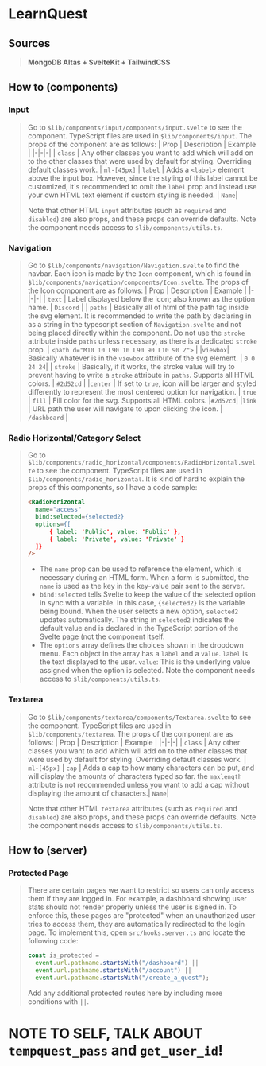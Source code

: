 # LearnQuest 
 
## Sources
>**MongoDB Altas + SvelteKit + TailwindCSS**

## How to (components)

### Input
>Go to `$lib/components/input/components/input.svelte` to see the component. TypeScript files are used in `$lib/components/input`. The props of the component are as follows: 
> | Prop | Description | Example |
> |-|-|-|
> | `class` | Any other classes you want to add which will add on to the other classes that were used by default for styling. Overriding default classes work. | `ml-[45px]`
> | `label` | Adds a `<label>` element above the input box. However, since the styling of this label cannot be customized, it's recommended to omit the `label` prop and instead use your own HTML text element if custom styling is needed. | `Name`|
> 
> Note that other HTML `input` attributes (such as `required` and `disabled`) are also props, and these props can override defaults.
> Note the component needs access to `$lib/components/utils.ts`.

### Navigation
>Go to `$lib/components/navigation/Navigation.svelte` to find the navbar.  Each icon is made by the `Icon` component, which is found in `$lib/components/navigation/components/Icon.svelte`. The props of the Icon component are as follows:
>| Prop | Description | Example |
>|-|-|-|
>| `text` | Label displayed below the icon; also known as the option name. | `Discord` |
>| `paths` | Basically all of html of the path tag inside the svg element. It is recommended to write the path by declaring in as a string in the typescript section of `Navigation.svelte` and not being placed directly within the component. Do not use the `stroke` attribute inside `paths` unless necessary, as there is a dedicated `stroke` prop. | `<path d="M10 10 L90 10 L90 90 L10 90 Z">` |
>|`viewbox`| Basically whatever is in the `viewbox` attribute of the svg element. | `0 0 24 24`|
>| `stroke` | Basically, if it works, the stroke value will try to prevent having to write a `stroke` attribute in `paths`. Supports all HTML colors. | `#2d52cd` |
>|`center` | If set to `true`, icon will be larger and styled differently to represent the most centered option for navigation. | `true`
>| `fill` | Fill color for the svg. Supports all HTML colors. |`#2d52cd`|
>|`link` | URL path the user will navigate to upon clicking the icon. | `/dashboard` |

### Radio Horizontal/Category Select
>Go to `$lib/components/radio_horizontal/components/RadioHorizontal.svelte` to see the component. TypeScript files are used in `$lib/components/radio_horizontal`. 
>It is kind of hard to explain the props of this components, so I have a code sample:
> ```html
> <RadioHorizontal
> 	name="access"
> 	bind:selected={selected2}
> 	options={[
> 		{ label: 'Public', value: 'Public' },
> 		{ label: 'Private', value: 'Private' }
> 	]}
> />
> ```
>- The `name` prop can be used to reference the element, which is necessary during an HTML form. When a form is submitted, the `name` is used as the key in the key-value pair sent to the server.
> - `bind:selected` tells Svelte to keep the value of the selected option in sync with a variable.  In this case, `{selected2}` is the variable being bound. When the user selects a new option, `selected2` updates automatically. The string in `selected2` indicates the default value and is declared in the TypeScript portion of the Svelte page (not the component itself.
> - The `options` array defines the choices shown in the dropdown menu. Each object in the array has a `label` and a `value`.   `label` is the text displayed to the user.   `value`: This is the underlying value assigned when the option is selected.
> Note the component needs access to `$lib/components/utils.ts`.
### Textarea
>Go to `$lib/components/textarea/components/Textarea.svelte` to see the component. TypeScript files are used in `$lib/components/textarea`. The props of the component are as follows: 
> | Prop | Description | Example |
> |-|-|-|
> | `class` | Any other classes you want to add which will add on to the other classes that were used by default for styling. Overriding default classes work. | `ml-[45px]`
> | `cap` | Adds a cap to how many characters can be put, and will display the amounts of characters typed so far. the `maxlength` attribute is not recommended unless you want to add a cap without displaying the amount of characters.| `Name`|
> 
> Note that other HTML `textarea` attributes (such as `required` and `disabled`) are also props, and these props can override defaults.
> Note the component needs access to `$lib/components/utils.ts`.

## How to (server)
### Protected Page 
>There are certain pages we want to restrict so users can only access them if they are logged in. For example, a dashboard showing user stats should not render properly unless the user is signed in. 
>To enforce this, these pages are "protected" when an unauthorized user tries to access them, they are automatically redirected to the login page.
>To implement this, open `src/hooks.server.ts` and locate the following code:
> ```ts
> const is_protected =
>   event.url.pathname.startsWith("/dashboard") ||
>   event.url.pathname.startsWith("/account") ||
>   event.url.pathname.startsWith("/create_a_quest");
> ```
> Add any additional protected routes here by including more conditions with `||`.


# NOTE TO SELF, TALK ABOUT `tempquest_pass` and `get_user_id`!
